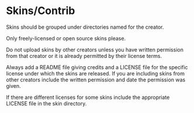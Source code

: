 # Skins/Contrib

Skins should be grouped under directories named for the creator.

Only freely-licensed or open source skins please.

Do not upload skins by other creators unless you have written permission from that creator or it is already permitted by their license terms.

Always add a README file giving credits and a LICENSE file for the specific license under which the skins are released. If you are including skins from other creators include the written permission and date the permission was given.

If there are different licenses for some skins include the appropriate LICENSE file in the skin directory.
